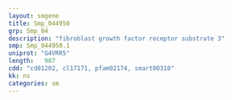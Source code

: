 ```yaml
---
layout: smgene
title: Smp_044950
grp: Smp_04
description: "fibroblast growth factor receptor substrate 3"
smp: Smp_044950.1
uniprot: "G4VRR5"
length:   987
cdd: "cd01202, cl17171, pfam02174, smart00310"
kk: ns
categories: sm
---
```

